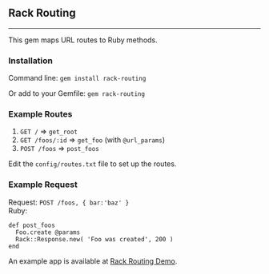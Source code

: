## Rack Routing
----
This gem maps URL routes to Ruby methods.

### Installation
Command line:
`gem install rack-routing`

Or add to your Gemfile:
`gem rack-routing`

### Example Routes

1. `GET /` => `get_root`
1. `GET /foos/:id` => `get_foo` (with `@url_params`)
1. `POST /foos` => `post_foos`

Edit the `config/routes.txt` file to set up the routes.

### Example Request

Request: `POST /foos, { bar:'baz' }`  
Ruby:   

    def post_foos
      Foo.create @params
      Rack::Response.new( 'Foo was created', 200 )
    end

An example app is available at [Rack Routing Demo](https://github.com/iAmPlus/rack-routing-demo).